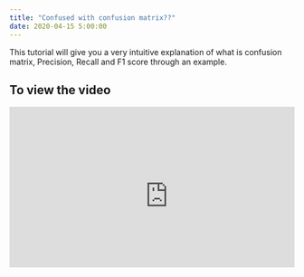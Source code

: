 ```yaml
---
title: "Confused with confusion matrix??"
date: 2020-04-15 5:00:00
---
```


This tutorial will give you a very intuitive explanation of what is confusion matrix, Precision, Recall and F1 score through an example.

## To view the video

<div style="position: relative; padding-bottom: 56.25%; height: 0; overflow: hidden;">
  <iframe width="560" height="315" src="https://www.youtube.com/embed/wmk2R8OF2ek" frameborder="0" allow="accelerometer; autoplay; encrypted-media; gyroscope; picture-in-picture" allowfullscreen></iframe>
</div>

##
##

<a href="https://www.youtube.com/watch?v=wmk2R8OF2ek"  class="btn btn-info" role="button"> <i class="fa fa-youtube fa-2x" aria-hidden="true"></i></a> <a href="https://github.com/udaykiranreddykondreddy/Code-for-learn-machinelearning/tree/master/performance_metric"  class="btn btn-info" role="button"> <i class="fa fa-github fa-1x" aria-hidden="true"></i></a>
